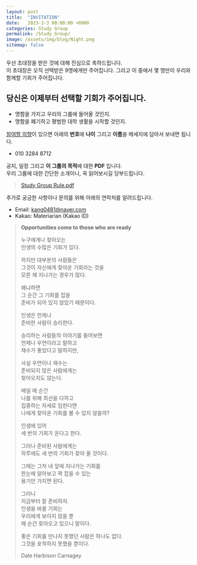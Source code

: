 ```yaml
---
layout: post
title:  "INVITATION"
date:   2023-3-3 00:00:00 +0900
categories: Study Group
permalink: /Study_Group/
image: /assets/img/blog/Night.png
sitemap: false
---
```

우선 초대장을 받은 것에 대해 진심으로 축하드립니다.  
이 초대장은 오직 선택받은 9명에게만 주어집니다.
그리고 이 중에서 몇 명만이 우리와 함께할 기회가 주어집니다.

당신은 이제부터 선택할 기회가 주어집니다.
---
- 명함을 가지고 우리의 그룹에 들어올 것인지.
- 명함을 폐기하고 평범한 대학 생활을 시작할 것인지.

<u>참여할 의향</u>이 있으면 아래의 **번호**에 **나이** 그리고 **이름**을 메세지에 담아서 보내면 됩니다.
- 010 3284 8712

공지, 일정 그리고 **이 그룹의 목적**에 대한 **PDF** 입니다.  
우리 그룹에 대한 간단한 소개이니, 꼭 읽어보시길 당부드립니다. 
>[Study Group Rule.pdf](https://drive.google.com/file/d/1EG7sDEzQiKPBfo6sS8HPyuA1ui3mCtmC/view?usp=share_link)

추가로 궁금한 사항이나 문의를 위해 아래의 연락처를 알려드립니다.
- Email: kang0481@naver.com
- Kakao: Materiarian (Kakao ID)
  
  
  
  
  
  
>  **Opportunities come to those who are ready**
>  
>누구에게나 찾아오는  
>인생의 수많은 기회가 있다.  
>  
>하지만 대부분의 사람들은  
>그것이 자신에게 찾아온 기회라는 것을  
>모른 채 지나가는 경우가 많다.  
>  
>왜냐하면  
>그 순간 그 기회를 잡을  
>준비가 되어 있지 않았기 때문이다.  
>  
>인생은 언제나  
>준비한 사람이 승리한다.  
>  
>승리하는 사람들의 이야기를 들어보면  
>언제나 우연이라고 말하고  
>재수가 좋았다고 말하지만,  
>  
>사실 우연이나 재수는  
>준비되지 않은 사람에게는  
>찾아오지도 않는다.  
>  
>매일 매 순간  
>나를 위해 최선을 다하고  
>집중하는 자세로 임한다면  
>나에게 찾아온 기회를 볼 수 있지 않을까?  
>  
>인생에 있어  
>세 번의 기회가 온다고 한다.  
>  
>그러나 준비된 사람에게는  
>하루에도 세 번의 기회가 찾아 올 것이다.  
>  
>그때는 그저 내 앞에 지나가는 기회를  
>한눈에 알아보고 꽉 잡을 수 있는  
>용기만 가지면 된다.  
>  
>그러니  
>지금부터 잘 준비하자.  
>인생을 바꿀 기회는  
>우리에게 보이지 않을 뿐  
>매 순간 찾아오고 있으니 말이다.  
>  
>좋은 기회를 만나지 못했던 사람은 하나도 없다.  
>그것을 포착하지 못했을 뿐이다.  
>  
>  Dale Harbison Carnagey
